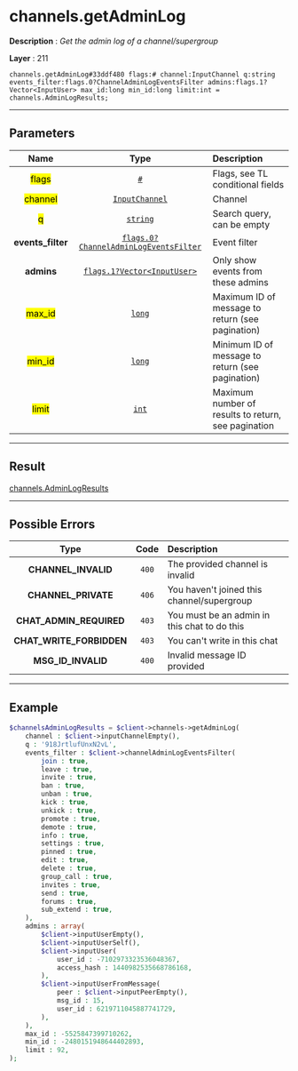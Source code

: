 # channels.getAdminLog

**Description** : *Get the admin log of a channel/supergroup*

**Layer** : 211

```tl
channels.getAdminLog#33ddf480 flags:# channel:InputChannel q:string events_filter:flags.0?ChannelAdminLogEventsFilter admins:flags.1?Vector<InputUser> max_id:long min_id:long limit:int = channels.AdminLogResults;
```

---

## Parameters

| Name | Type | Description |
| :---: | :---: | :--- |
| <mark>flags</mark> | [`#`](type/#) | Flags, see TL conditional fields |
| <mark>channel</mark> | [`InputChannel`](type/InputChannel) | Channel |
| <mark>q</mark> | [`string`](type/string) | Search query, can be empty |
| **events_filter** | [`flags.0?ChannelAdminLogEventsFilter`](type/ChannelAdminLogEventsFilter) | Event filter |
| **admins** | [`flags.1?Vector<InputUser>`](type/InputUser) | Only show events from these admins |
| <mark>max_id</mark> | [`long`](type/long) | Maximum ID of message to return (see pagination) |
| <mark>min_id</mark> | [`long`](type/long) | Minimum ID of message to return (see pagination) |
| <mark>limit</mark> | [`int`](type/int) | Maximum number of results to return, see pagination |

---

## Result

[channels.AdminLogResults](type/channels.AdminLogResults)

---

## Possible Errors

| Type | Code | Description |
| :---: | :---: | :--- |
| **CHANNEL_INVALID** | `400` | The provided channel is invalid |
| **CHANNEL_PRIVATE** | `406` | You haven't joined this channel/supergroup |
| **CHAT_ADMIN_REQUIRED** | `403` | You must be an admin in this chat to do this |
| **CHAT_WRITE_FORBIDDEN** | `403` | You can't write in this chat |
| **MSG_ID_INVALID** | `400` | Invalid message ID provided |

---

## Example

```php
$channelsAdminLogResults = $client->channels->getAdminLog(
	channel : $client->inputChannelEmpty(),
	q : '918JrtlufUnxN2vL',
	events_filter : $client->channelAdminLogEventsFilter(
		join : true,
		leave : true,
		invite : true,
		ban : true,
		unban : true,
		kick : true,
		unkick : true,
		promote : true,
		demote : true,
		info : true,
		settings : true,
		pinned : true,
		edit : true,
		delete : true,
		group_call : true,
		invites : true,
		send : true,
		forums : true,
		sub_extend : true,
	),
	admins : array(
		$client->inputUserEmpty(),
		$client->inputUserSelf(),
		$client->inputUser(
			user_id : -7102973323536048367,
			access_hash : 1440982535668786168,
		),
		$client->inputUserFromMessage(
			peer : $client->inputPeerEmpty(),
			msg_id : 15,
			user_id : 6219711045887741729,
		),
	),
	max_id : -5525847399710262,
	min_id : -2480151948644402893,
	limit : 92,
);
```